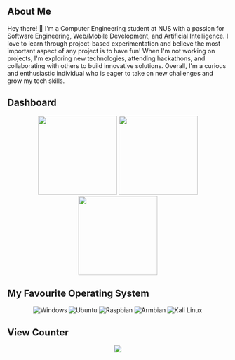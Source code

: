 <!--
# WHYELAB_GitHubProfile
-->

## About Me

Hey there! 👋 I'm a Computer Engineering student at NUS with a passion for Software Engineering, Web/Mobile Development, and Artificial Intelligence. I love to learn through project-based experimentation and believe the most important aspect of any project is to have fun! When I'm not working on projects, I'm exploring new technologies, attending hackathons, and collaborating with others to build innovative solutions. Overall, I'm a curious and enthusiastic individual who is eager to take on new challenges and grow my tech skills.

## Dashboard

<div align="center">
  <img height="180em" src="https://github-readme-streak-stats.herokuapp.com/?user=YEOWEIHNGWHYELAB&theme=neon-palenight&locale=en"/>
  <a href="https://github.com/YEOWEIHNGWHYELAB">
    <img height="180em" src="https://github-readme-stats.vercel.app/api?username=YEOWEIHNGWHYELAB&show_icons=true&theme=radical&title_color=3cb480&locale=en"/>
    <img height="180em" src="https://github-readme-stats.vercel.app/api/top-langs/?username=YEOWEIHNGWHYELAB&layout=compact&theme=blue-green"/>
  </a>
</div>

## My Favourite Operating System

<div align="center">
    <img src="OperatingSystemIcon/windows10.png" alt="Windows" />
    <img src="OperatingSystemIcon/ubuntu.png" alt="Ubuntu" />
    <img src="OperatingSystemIcon/raspbian.png" alt="Raspbian" />
    <img src="OperatingSystemIcon/armbian.png" alt="Armbian" />
    <img src="OperatingSystemIcon/kali_linux.png" alt="Kali Linux" />
</div>

## View Counter

<div align="center">
    <img src="https://komarev.com/ghpvc/?username=YEOWEIHNGWHYELAB">
</div>
